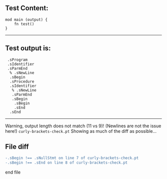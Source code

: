 
Test Content: 
-------------------------
```
mod main (output) {
    fn test() 
}
```
------------------------
Test output is: 
-------------------------
```
 .sProgram
 .sIdentifier
 .sParmEnd
  % .sNewLine
  .sBegin
  .sProcedure
  .sIdentifier
   % .sNewLine
   .sParmEnd
   .sBegin
    .sBegin
    .sEnd
  .sEnd

```
------------------------
Warning, output length does not match (11 vs 9)!  (Newlines are not the issue here!) `curly-brackets-check.pt`
Showing as much of the diff as possible...

File diff
-------------------------
```diff
-.sBegin !== .sNullStmt on line 7 of curly-brackets-check.pt
-.sBegin !== .sEnd on line 8 of curly-brackets-check.pt

```
end file
